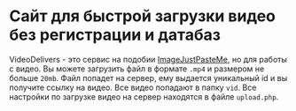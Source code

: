 # Сайт для быстрой загрузки видео без регистрации и датабаз
VideoDelivers - это сервис на подобии [ImageJustPasteMe](https://img.justpaste.me/), но для работы с видео. Вы можете загрузить файл в формате `.mp4` и размером не больше `20mb`. Файл попадет на сервер, ему выдается уникальный id и вы получите ссылку на видео. Все видео попадают в папку `vid`. Все настройки по загрузке видео на сервер находятся в файле `upload.php`. 
